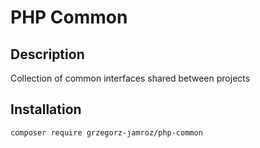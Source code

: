 # PHP Common

## Description

Collection of common interfaces shared between projects

## Installation

```
composer require grzegorz-jamroz/php-common
```

